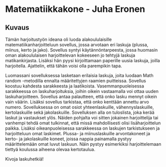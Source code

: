 # Matematiikkakone - Juha Eronen

## Kuvaus

Tämän harjoitustyön ideana oli luoda alakoululaisille matematiikanharjoitteluun sovellus, jossa arvotaan eri laskuja (plussa, miinus, kerto ja jako). Sovellus syntyi käytännöntarpeesta, jossa huomasin oman alakoululaisen harjoittelevan kokeeseen jo tehtyjä laskuja matikankirjasta. Lisäksi hän pyysi kirjoittamaan paperille uusia laskuja, joilla harjoitella. Ajattelin, että tähän voisi olla parempikin tapa.

Luomassani sovelluksessa lasketaan erilaisia laskuja, joita luodaan Math random -metodilla ennalta määritettyjen raamien puitteissa. Sovellus koostuu kahdesta sarakkeesta ja laatikoista. Vasemmanpuoleisessa sarakkeessa on laskuharjoituksia, joihin oikein vastaamalla voi ottaa uuden laskuharjoitteen. Sovellus antaa palautteen, että onko lasku mennyt oikein vain väärin. Lisäksi sovellus tarkistaa, että onko kenttään annettu arvo numero. Sovelluksessa on omat osiot yhteenlaskuille, vähennyslaskuille, kertolaskuille sekä jakolaskuille. Sovelluksen alla on tuloslista, joka kerää laskut ja vastaukset ylös. Näiden pohjalta voi sitten jokainen harjoittelija tai vanhempi tehdä omat tulkinnat, että missä mahdollisesti olisi lisäharjoittelun paikka. Lisäksi oikeanpuoleisessa sarakkeessa on laskujen tarkistukseen ja harjoitteluun omat laskimet. Plussa- ja miinuslaskuille arvontakoneet ja kerto- ja jakolaskuille koneet, joissa nappia painamalla pystyy määrittelemään omat luvut laskuun. Näin pystyy esimerkiksi harjoittelemaan tiettyä koulussa aiheena olevaa kertotaulua.

Kivoja laskuhetkiä!